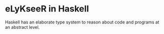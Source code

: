 
# eLyKseeR in Haskell

Haskell has an elaborate type system to reason about code and programs at an abstract level.


